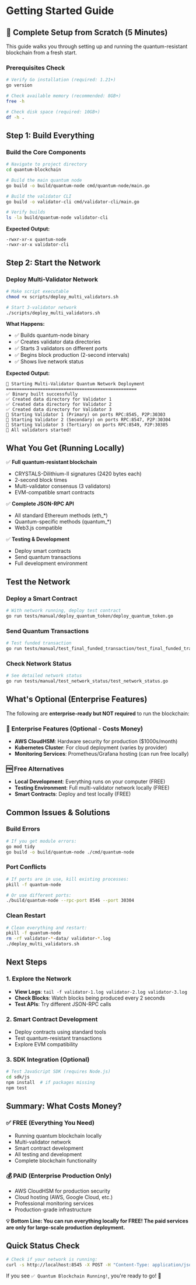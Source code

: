 # Getting Started Guide

## 🎯 Complete Setup from Scratch (5 Minutes)

This guide walks you through setting up and running the quantum-resistant blockchain from a fresh start.

### Prerequisites Check
```bash
# Verify Go installation (required: 1.21+)
go version

# Check available memory (recommended: 8GB+)
free -h

# Check disk space (required: 10GB+)
df -h .
```

## Step 1: Build Everything

### Build the Core Components
```bash
# Navigate to project directory
cd quantum-blockchain

# Build the main quantum node
go build -o build/quantum-node cmd/quantum-node/main.go

# Build the validator CLI
go build -o validator-cli cmd/validator-cli/main.go

# Verify builds
ls -la build/quantum-node validator-cli
```

**Expected Output:**
```
-rwxr-xr-x quantum-node
-rwxr-xr-x validator-cli
```

## Step 2: Start the Network

### Deploy Multi-Validator Network
```bash
# Make script executable
chmod +x scripts/deploy_multi_validators.sh

# Start 3-validator network
./scripts/deploy_multi_validators.sh
```

**What Happens:**
- ✅ Builds quantum-node binary
- ✅ Creates validator data directories
- ✅ Starts 3 validators on different ports
- ✅ Begins block production (2-second intervals)
- ✅ Shows live network status

**Expected Output:**
```
🚀 Starting Multi-Validator Quantum Network Deployment
==================================================
✅ Binary built successfully
✅ Created data directory for Validator 1
✅ Created data directory for Validator 2  
✅ Created data directory for Validator 3
🔗 Starting Validator 1 (Primary) on ports RPC:8545, P2P:30303
🔗 Starting Validator 2 (Secondary) on ports RPC:8547, P2P:30304
🔗 Starting Validator 3 (Tertiary) on ports RPC:8549, P2P:30305
🎉 All validators started!
```

## What You Get (Running Locally)

✅ **Full quantum-resistant blockchain**
- CRYSTALS-Dilithium-II signatures (2420 bytes each)
- 2-second block times
- Multi-validator consensus (3 validators)
- EVM-compatible smart contracts

✅ **Complete JSON-RPC API**
- All standard Ethereum methods (eth_*)
- Quantum-specific methods (quantum_*)
- Web3.js compatible

✅ **Testing & Development**
- Deploy smart contracts
- Send quantum transactions
- Full development environment

## Test the Network

### Deploy a Smart Contract
```bash
# With network running, deploy test contract
go run tests/manual/deploy_quantum_token/deploy_quantum_token.go
```

### Send Quantum Transactions
```bash
# Test funded transaction
go run tests/manual/test_final_funded_transaction/test_final_funded_transaction.go
```

### Check Network Status
```bash
# See detailed network status
go run tests/manual/test_network_status/test_network_status.go
```

## What's Optional (Enterprise Features)

The following are **enterprise-ready but NOT required** to run the blockchain:

### 🏢 Enterprise Features (Optional - Costs Money)
- **AWS CloudHSM**: Hardware security for production ($1000s/month)
- **Kubernetes Cluster**: For cloud deployment (varies by provider)
- **Monitoring Services**: Prometheus/Grafana hosting (can run free locally)

### 🆓 Free Alternatives
- **Local Development**: Everything runs on your computer (FREE)
- **Testing Environment**: Full multi-validator network locally (FREE)
- **Smart Contracts**: Deploy and test locally (FREE)

## Common Issues & Solutions

### Build Errors
```bash
# If you get module errors:
go mod tidy
go build -o build/quantum-node ./cmd/quantum-node
```

### Port Conflicts
```bash
# If ports are in use, kill existing processes:
pkill -f quantum-node

# Or use different ports:
./build/quantum-node --rpc-port 8546 --port 30304
```

### Clean Restart
```bash
# Clean everything and restart:
pkill -f quantum-node
rm -rf validator-*-data/ validator-*.log
./deploy_multi_validators.sh
```

## Next Steps

### 1. Explore the Network
- **View Logs**: `tail -f validator-1.log validator-2.log validator-3.log`
- **Check Blocks**: Watch blocks being produced every 2 seconds
- **Test APIs**: Try different JSON-RPC calls

### 2. Smart Contract Development
- Deploy contracts using standard tools
- Test quantum-resistant transactions
- Explore EVM compatibility

### 3. SDK Integration (Optional)
```bash
# Test JavaScript SDK (requires Node.js)
cd sdk/js
npm install  # if packages missing
npm test
```

## Summary: What Costs Money?

### ✅ FREE (Everything You Need)
- Running quantum blockchain locally
- Multi-validator network
- Smart contract development
- All testing and development
- Complete blockchain functionality

### 💰 PAID (Enterprise Production Only)
- AWS CloudHSM for production security
- Cloud hosting (AWS, Google Cloud, etc.)
- Professional monitoring services
- Production-grade infrastructure

**💡 Bottom Line: You can run everything locally for FREE! The paid services are only for large-scale production deployment.**

## Quick Status Check

```bash
# Check if your network is running:
curl -s http://localhost:8545 -X POST -H "Content-Type: application/json" --data '{"jsonrpc":"2.0","method":"eth_chainId","params":[],"id":1}' | grep -o '"result":"0x22b8"' && echo "✅ Quantum Blockchain Running!" || echo "❌ Network not running"
```

If you see `✅ Quantum Blockchain Running!`, you're ready to go! 🎉
